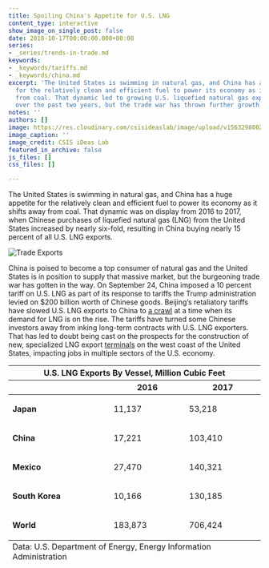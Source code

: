 ```yaml
---
title: Spoiling China's Appetite for U.S. LNG
content_type: interactive
show_image_on_single_post: false
date: 2018-10-17T00:00:00.000+00:00
series:
- _series/trends-in-trade.md
keywords:
- _keywords/tariffs.md
- _keywords/china.md
excerpt: 'The United States is swimming in natural gas, and China has a huge appetite
  for the relatively clean and efficient fuel to power its economy as it shifts away
  from coal. That dynamic led to growing U.S. liquefied natural gas exports to China
  over the past two years, but the trade war has thrown further growth into doubt. '
notes: ''
authors: []
image: https://res.cloudinary.com/csisideaslab/image/upload/v1563298002/trade-guys/LNG_Exports-Website.gif
image_caption: ''
image_credit: CSIS iDeas Lab
featured_in_archive: false
js_files: []
css_files: []

---
```

The United States is swimming in natural gas, and China has a huge appetite for the relatively clean and efficient fuel to power its economy as it shifts away from coal. That dynamic was on display from 2016 to 2017, when Chinese purchases of liquefied natural gas (LNG) from the United States increased by nearly six-fold, resulting in China buying nearly 15 percent of all U.S. LNG exports.

![Trade Exports](https://res.cloudinary.com/csisideaslab/image/upload/v1563298002/trade-guys/LNG_Exports-Website.gif "Trade Exports")

China is poised to become a top consumer of natural gas and the United States is in position to supply that massive market, but the burgeoning trade war has gotten in the way. On September 24, China imposed a 10 percent tariff on U.S. LNG as part of its response to tariffs the Trump administration levied on $200 billion worth of Chinese goods. Beijing’s retaliatory tariffs have slowed U.S. LNG exports to China to [a crawl](https://www.reuters.com/article/us-usa-china-trade-lng/u-s-lng-exports-to-china-decline-as-trade-war-escalates-idUSKCN1LY2W0) at a time when its demand for LNG is on the rise. The tariffs have turned some Chinese investors away from inking long-term contracts with U.S. LNG exporters. That has led to doubt being cast on the prospects for the construction of new, specialized LNG export [terminals](https://www.reuters.com/article/us-global-markets/u-s-data-drags-oil-lower-dollar-up-after-fed-minutes-idUSKCN1MR01U) on the west coast of the United States, impacting jobs in multiple sectors of the U.S. economy.

<table>
<thead>
<tr>
<th colspan="3" class="table-title"> U.S. LNG Exports By Vessel, Million Cubic Feet </th>
</tr>
<tr>
<th>
 
</th>
<th>
2016
</th>
<th>
2017
</th>
</tr>
</thead>
<tbody>
<tr>
<td>
<p><strong>Japan</strong></p>
</td>
<td>
<p>11,137</p>
</td>
<td>
<p>53,218</p>
</td>
</tr>
<tr>
<td>
<p><strong>China</strong></p>
</td>
<td>
<p>17,221</p>
</td>
<td>
<p>103,410</p>
</td>
</tr>
<tr>
<td>
<p><strong>Mexico</strong></p>
</td>
<td>
<p>27,470</p>
</td>
<td>
<p>140,321</p>
</td>
</tr>
<tr>
<td>
<p><strong>South Korea</strong></p>
</td>
<td>
<p>10,166</p>
</td>
<td>
<p>130,185</p>
</td>
</tr>
<tr>
<td>
<p><strong>World</strong></p>
</td>
<td>
<p>183,873</p>
</td>
<td>
<p>706,424</p>
</td>
</tr>
</tbody>
<tfoot> <tr> <td colspan="6"> Data: U.S. Department of Energy, Energy Information Administration </td> </tr> </tfoot>
</table>